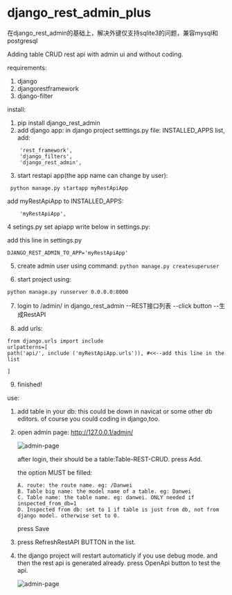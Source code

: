# django_rest_admin_plus
在django_rest_admin的基础上，解决外键仅支持sqlite3的问题，兼容mysql和postgresql

Adding table CRUD rest api with admin ui and without coding.

requirements:

1. django
2. djangorestframework
3. django-filter


install:

1. pip install django_rest_admin
2. add django app:
   in django project setttings.py file:
   INSTALLED_APPS list, add:
```
    'rest_framework',
    'django_filters',
    'django_rest_admin',
```

3. start restapi app(the app name can change by user):

```
 python manage.py startapp myRestApiApp
```
  add myRestApiApp to INSTALLED_APPS:

```
    'myRestApiApp',
``` 
4 setings.py set apiapp
write below in settings.py:

add this line in settings.py

```
DJANGO_REST_ADMIN_TO_APP='myRestApiApp'
```


5. create admin user using command:
```python manage.py createsuperuser```

6. start project using:

``` python manage.py runserver 0.0.0.0:8000 ```

7. login to /admin/
   in django_rest_admin --REST接口列表 --click button --生成RestAPI
    
8. add urls:

```
from django.urls import include
urlpatterns=[
path('api/', include ('myRestApiApp.urls')), #<<--add this line in the list

]
```

9. finished!



use:
1. add table in your db:
  this could be down in navicat or some other db editors.
  of course you could coding in django,too.
  
2. open admin page: http://127.0.0.1/admin/

	![admin-page](doc/admin_page.png)

   after login, their should be a table:Table-REST-CRUD.
   press Add. 
   
   the option MUST be filled:
   
   ```
   A. route: the route name. eg: /Danwei
   B. Table big name: the model name of a table. eg: Danwei
   C. Table name: the table name. eg: danwei. ONLY needed if inspected_from_db=1
   D. Inspected from db: set to 1 if table is just from db, not from django model. otherwise set to 0.
   ```
   
   press Save
   
3. press RefreshRestAPI BUTTON in the list.
4. the django project will restart automaticly if you use debug mode.
    and then the rest api is generated already.
	press OpenApi button to test the api.
	
	![admin-page](doc/rest_test_page.png)
   

   







